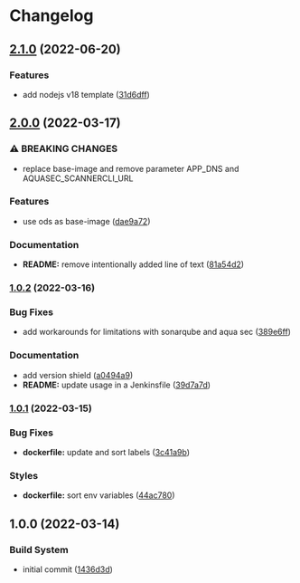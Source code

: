 # Changelog

## [2.1.0](https://github.com/SimonGolms/ods-jenkins-agent-nodejs/compare/v2.0.0...v2.1.0) (2022-06-20)


### Features

* add nodejs v18 template ([31d6dff](https://github.com/SimonGolms/ods-jenkins-agent-nodejs/commit/31d6dff5edb150fbeb1d0ddb3a42f4464ab09ae6))

## [2.0.0](https://github.com/SimonGolms/ods-jenkins-agent-nodejs/compare/v1.0.2...v2.0.0) (2022-03-17)


### ⚠ BREAKING CHANGES

* replace base-image and remove parameter APP_DNS and AQUASEC_SCANNERCLI_URL

### Features

* use ods as base-image ([dae9a72](https://github.com/SimonGolms/ods-jenkins-agent-nodejs/commit/dae9a726a4373bb3994031308e171b96f199279c))


### Documentation

* **README:** remove intentionally added line of text ([81a54d2](https://github.com/SimonGolms/ods-jenkins-agent-nodejs/commit/81a54d2a784419530f9546057aeec7d08e1cdc5e))

### [1.0.2](https://github.com/SimonGolms/ods-jenkins-agent-nodejs/compare/v1.0.1...v1.0.2) (2022-03-16)


### Bug Fixes

* add workarounds for limitations with sonarqube and aqua sec ([389e6ff](https://github.com/SimonGolms/ods-jenkins-agent-nodejs/commit/389e6ffb123f49e63f496d7d6bdccc025fcfdcc4))


### Documentation

* add version shield ([a0494a9](https://github.com/SimonGolms/ods-jenkins-agent-nodejs/commit/a0494a9d460f30de25072981b01294a7c6d1e043))
* **README:** update usage in a Jenkinsfile ([39d7a7d](https://github.com/SimonGolms/ods-jenkins-agent-nodejs/commit/39d7a7d4a195726045f6bc4bf0b731da11cd54be))

### [1.0.1](https://github.com/SimonGolms/ods-jenkins-agent-nodejs/compare/v1.0.0...v1.0.1) (2022-03-15)


### Bug Fixes

* **dockerfile:** update and sort labels ([3c41a9b](https://github.com/SimonGolms/ods-jenkins-agent-nodejs/commit/3c41a9b919ba5d6400f9b548e5a8d64f55ee204f))


### Styles

* **dockerfile:** sort env variables ([44ac780](https://github.com/SimonGolms/ods-jenkins-agent-nodejs/commit/44ac7804d981e9ba0c43a07a4ccabe969744e91f))

## 1.0.0 (2022-03-14)


### Build System

* initial commit ([1436d3d](https://github.com/SimonGolms/ods-jenkins-agent-nodejs/commit/1436d3df31a615fbb465815688dbdca8789f5081))
